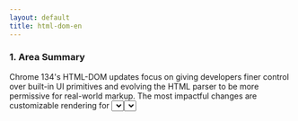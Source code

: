 ```yaml
---
layout: default
title: html-dom-en
---
```


### 1. Area Summary

Chrome 134's HTML-DOM updates focus on giving developers finer control over built-in UI primitives and evolving the HTML parser to be more permissive for real-world markup. The most impactful changes are customizable rendering for <select>, a parser relaxation that accepts additional tags inside <select>, and new light-dismiss control for <dialog> via a closedby attribute. These updates advance the platform by expanding CSS-driven customization, aligning dialog behavior with the Popover API, and introducing a transitional parser policy to manage compatibility. Developers should note the temporary gating of parser relaxation and plan migrations before the policy ends.

## Detailed Updates

Below are the HTML-DOM changes in Chrome 134 that flow directly from the summary above.

### Customizable `<select>` Element

#### What's New
Customizable `<select>` allows developers to take complete control of the rendering of `<select>` elements by adding the `appearance: base-select` CSS property and value. This feature relies on the `SelectParserRelaxation` flag, which changes the HTML parser to allow more tags within the `<select>`...

#### Technical Details
- CSS: introduces `appearance: base-select` to opt a `<select>` into a renderable baseline that page styles can fully control.
- Parser dependency: the feature depends on the parser change surfaced by the SelectParserRelaxation flag to permit additional child tags.
- Implementation note: the change is tied to Chromium feature gating.

#### Use Cases
- Allows building custom-styled select controls while keeping native form semantics.
- Enables richer UI compositions where developers need complete visual control over select rendering.

#### References
- [Tracking bug #40146374](https://issues.chromium.org/issues/40146374)
- [ChromeStatus.com entry](https://chromestatus.com/feature/5737365999976448)
- [Spec](https://github.com/whatwg/html/issues/9799)

### Select parser relaxation

#### What's New
This change makes the HTML parser allow additional tags in `<select>` besides `<option>`, `<optgroup>`, and `<hr>`. This feature is gated by the temporary policy (`SelectParserRelaxationEnabled`). This is a temporary transition period, and the policy will stop working from Chrome 141.

#### Technical Details
- DOM/parser: relaxes the parser's permitted content model for `<select>`, changing how the DOM tree is produced for malformed or extended markup.
- Policy: controlled by a temporary policy named `SelectParserRelaxationEnabled`; developers should be prepared for the policy to be removed by Chrome 141.
- Compatibility: intended as a transition to reduce breakage for existing pages that include nonstandard children inside `<select>`.

#### Use Cases
- Improves robustness for pages with legacy or nonconforming markup inside `<select>`.
- Facilitates adoption of `appearance: base-select` by ensuring the parser permits richer child structures.

#### References
- [Tracking bug #335456114](https://issues.chromium.org/issues/335456114)
- [ChromeStatus.com entry](https://chromestatus.com/feature/5145948356083712)
- [Spec](https://github.com/whatwg/html/pull/10557)

### Dialog light dismiss

#### What's New
One of the nice features of the Popover API is its light dismiss behavior. This behavior is now part of `<dialog>`, with a new `closedby` attribute controlling the behavior:

  * `<dialog closedby="none">`: No user-triggered closing of dialogs at all.
  * `<dialog closedby="closerequest">`: Pressing...

#### Technical Details
- Web API / DOM: adds a `closedby` content attribute on `<dialog>` to control light-dismiss semantics, aligning dialog behavior with the Popover API interaction model.
- Usability: provides a declarative way to opt dialogs into or out of user-triggered dismiss gestures.
- Interop: follows the HTML spec entry for the new attribute to standardize behavior.

#### Use Cases
- Fine-grained control over whether dialogs should respond to outside clicks, Escape, or other dismissal gestures.
- Matches developer expectations coming from Popover API usage and makes dialog behavior more predictable.

#### References
- [Tracking bug #376516550](https://issues.chromium.org/issues/376516550)
- [ChromeStatus.com entry](https://chromestatus.com/feature/5097714453577728)
- [Spec](https://html.spec.whatwg.org/#attr-dialog-closedby)
